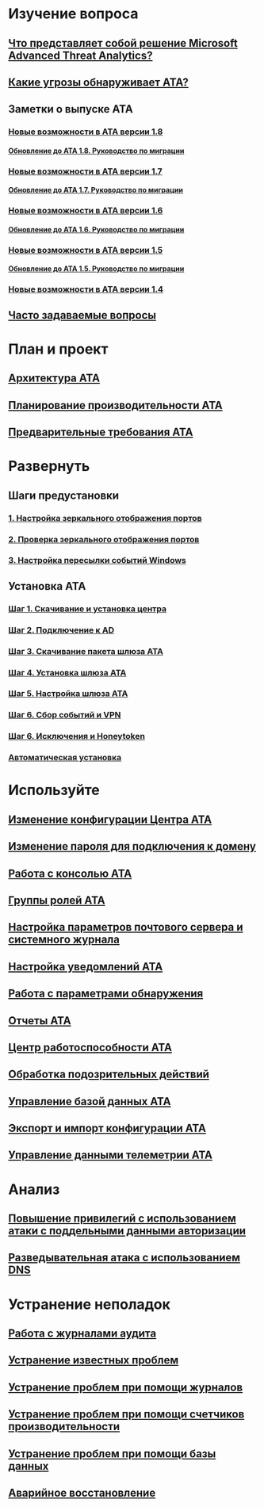 # Изучение вопроса
## [Что представляет собой решение Microsoft Advanced Threat Analytics?](what-is-ata.md)
## [Какие угрозы обнаруживает ATA?](ata-threats.md)
## Заметки о выпуске ATA
### [Новые возможности в ATA версии 1.8](whats-new-version-1.8.md)
#### [Обновление до ATA 1.8. Руководство по миграции](ata-update-1.8-migration-guide.md)
### [Новые возможности в ATA версии 1.7](whats-new-version-1.7.md)
#### [Обновление до ATA 1.7. Руководство по миграции](ata-update-1.7-migration-guide.md)
### [Новые возможности в ATA версии 1.6](whats-new-version-1.6.md)
#### [Обновление до ATA 1.6. Руководство по миграции](ata-update-1.6-migration-guide.md)
### [Новые возможности в ATA версии 1.5](whats-new-version-1.5.md)
#### [Обновление до ATA 1.5. Руководство по миграции](ata-update-1.5-migration-guide.md)
### [Новые возможности в ATA версии 1.4](whats-new-version-1.4.md)
## [Часто задаваемые вопросы](ata-technical-faq.md)
# План и проект
## [Архитектура ATA](ata-architecture.md)
## [Планирование производительности ATA](ata-capacity-planning.md)
## [Предварительные требования ATA](ata-prerequisites.md)
# Развернуть
## Шаги предустановки
### [1. Настройка зеркального отображения портов](configure-port-mirroring.md)
### [2. Проверка зеркального отображения портов](validate-port-mirroring.md)
### [3. Настройка пересылки событий Windows](configure-event-collection.md)
## Установка ATA
### [Шаг 1. Скачивание и установка центра](install-ata-step1.md)
### [Шаг 2. Подключение к AD](install-ata-step2.md)
### [Шаг 3. Скачивание пакета шлюза ATA](install-ata-step3.md)
### [Шаг 4. Установка шлюза ATA](install-ata-step4.md)
### [Шаг 5. Настройка шлюза ATA](install-ata-step5.md)
### [Шаг 6. Сбор событий и VPN](install-ata-step6.md)
### [Шаг 6. Исключения и Honeytoken](install-ata-step6.md)
### [Автоматическая установка](ata-silent-installation.md)
# Используйте
## [Изменение конфигурации Центра ATA](modifying-ata-center-configuration.md)
## [Изменение пароля для подключения к домену](modifying-ata-config-dcpassword.md)
## [Работа с консолью ATA](working-with-ata-console.md)
## [Группы ролей ATA](ata-role-groups.md)
## [Настройка параметров почтового сервера и системного журнала](setting-syslog-email-server-settings.md)
## [Настройка уведомлений ATA](setting-ata-alerts.md)
## [Работа с параметрами обнаружения](working-with-detection-settings.md)
## [Отчеты ATA](reports.md)
## [Центр работоспособности ATA](ata-health-center.md)
## [Обработка подозрительных действий](working-with-suspicious-activities.md)
## [Управление базой данных ATA](ata-database-management.md)
## [Экспорт и импорт конфигурации ATA](ata-configuration-file.md)
## [Управление данными телеметрии ATA](manage-telemetry-settings.md)
# Анализ
## [Повышение привилегий с использованием атаки с поддельными данными авторизации](use-case-forged-pac.md)
## [Разведывательная атака с использованием DNS](use-case-dns.md)
# Устранение неполадок
## [Работа с журналами аудита](troubleshoot-audit.md)
## [Устранение известных проблем](troubleshooting-ata-known-errors.md)
## [Устранение проблем при помощи журналов](troubleshooting-ata-using-logs.md)
## [Устранение проблем при помощи счетчиков производительности](troubleshooting-ata-using-perf-counters.md)
## [Устранение проблем при помощи базы данных](troubleshooting-ata-using-ata-database.md)
## [Аварийное восстановление](disaster-recovery.md)
